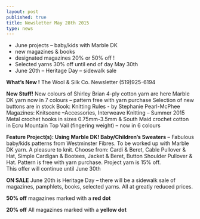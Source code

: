 ```yaml
---
layout: post
published: true
title: Newsletter May 28th 2015
type: news
---
```



-  June projects – baby/kids with Marble DK
-  new magazines & books
-  designated magazines 20% or 50% off !
-  Selected yarns 30% off until end of day May 30th
-  June 20th – Heritage Day – sidewalk sale

**What’s New !** 
The Wool & Silk Co. Newsletter  (519)925-6194 

**New Stuff!** 
New colours of Shirley Brian 4-ply cotton yarn are here
Marble DK yarn now in 7 colours – pattern free with yarn purchase
Selection of new buttons are in stock
Book: Knitting Rules - by Stephanie Pearl-McPhee 
Magazines:  Knitscene –Accessories, Interweave Knitting – Summer 2015
Metal crochet hooks in sizes 0.75mm-3.5mm  & South Maid crochet cotton in Ecru
Mountain Top Vail (fingering weight) – now in 6 colours 

**Feature Project(s): 
Using Marble DK! 
Baby/Children’s Sweaters** – Fabulous baby/kids patterns from Westminster Fibres. To be worked up with Marble DK yarn. A pleasure to knit. Choose from:   Cardi & Beret, Cable Pullover & Hat, Simple Cardigan & Bootees, Jacket & Beret, Button Shoulder Pullover & Hat. 
Pattern is free with yarn purchase.  Project yarn is 15% off.  
This offer will continue until June 30th

**ON SALE** 
June 20th is Heritage Day – there will be a sidewalk sale of magazines,
    pamphlets, books, selected yarns. All at greatly reduced prices.
 
**50% off**  magazines marked with a **red dot** 

**20% off** All magazines marked with a **yellow dot**
